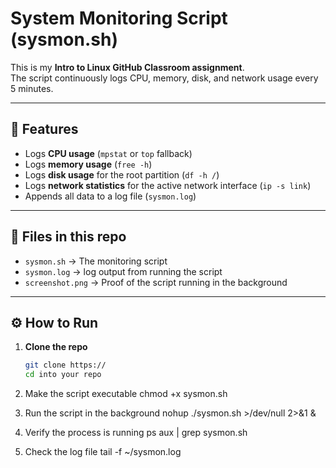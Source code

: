 # System Monitoring Script (sysmon.sh)

This is my **Intro to Linux GitHub Classroom assignment**.  
The script continuously logs CPU, memory, disk, and network usage every 5 minutes.

---

## 📌 Features
- Logs **CPU usage** (`mpstat` or `top` fallback)
- Logs **memory usage** (`free -h`)
- Logs **disk usage** for the root partition (`df -h /`)
- Logs **network statistics** for the active network interface (`ip -s link`)
- Appends all data to a log file (`sysmon.log`)

---

## 📂 Files in this repo
- `sysmon.sh` → The monitoring script  
- `sysmon.log` → log output from running the script  
- `screenshot.png` → Proof of the script running in the background  

---

## ⚙️ How to Run

1. **Clone the repo**
   ```bash
   git clone https://
   cd into your repo

2. Make the script executable 
   chmod +x sysmon.sh

3. Run the script in the background
   nohup ./sysmon.sh >/dev/null 2>&1 &

4. Verify the process is running
   ps aux | grep sysmon.sh

5. Check the log file
   tail -f ~/sysmon.log


